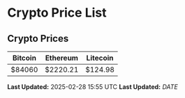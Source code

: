 # Crypto Price List

## Crypto Prices
| Bitcoin | Ethereum | Litecoin |
| ------- | -------- | -------- |
| $84060 | $2220.21 | $124.98 |
**Last Updated:** 2025-02-28 15:55 UTC
**Last Updated:** $DATE$
